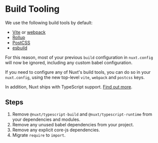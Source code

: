 # Build Tooling

We use the following build tools by default:

- [Vite](https://vitejs.dev/) or [webpack](https://webpack.js.org/)
- [Rollup](https://rollupjs.org/)
- [PostCSS](https://postcss.org/)
- [esbuild](https://esbuild.github.io/)

For this reason, most of your previous `build` configuration in `nuxt.config` will now be ignored, including any custom babel configuration.

If you need to configure any of Nuxt's build tools, you can do so in your `nuxt.config`, using the new top-level `vite`, `webpack` and `postcss` keys.

In addition, Nuxt ships with TypeScript support. [Find out more](/docs/guide/concepts/typescript).

## Steps

1. Remove `@nuxt/typescript-build` and `@nuxt/typescript-runtime` from your dependencies and modules.
1. Remove any unused babel dependencies from your project.
1. Remove any explicit core-js dependencies.
1. Migrate `require` to `import`.

<!-- TODO: Enabling webpack builder -->
